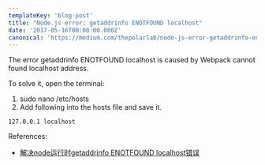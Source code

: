 ```yaml
---
templateKey: 'blog-post'
title: "Node.js error: getaddrinfo ENOTFOUND localhost"
date: '2017-05-16T00:00:00.000Z'
canonical: 'https://medium.com/thepolarlab/node-js-error-getaddrinfo-enotfound-localhost-b7ee35e1bb60'
---
```


The error getaddrinfo ENOTFOUND localhost is caused by Webpack cannot found localhost address.

To solve it, open the terminal:

1. sudo nano /etc/hosts
2. Add following into the hosts file and save it.
```
127.0.0.1 localhost
```

References:
* [解决node运行时getaddrinfo ENOTFOUND localhost错误](http://blog.leanote.com/post/freemem/%E8%A7%A3%E5%86%B3node%E8%BF%90%E8%A1%8C%E6%97%B6getaddrinfo-ENOTFOUND-localhost%E9%94%99%E8%AF%AF)
